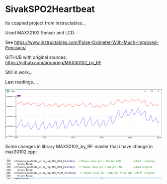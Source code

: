# SivakSPO2Heartbeat
Its coppied project from instructables...

Used MAX30102 Sensor and LCD.

See https://www.instructables.com/Pulse-Oximeter-With-Much-Improved-Precision/

GITHUB with original sources: https://github.com/aromring/MAX30102_by_RF

Still in work...

Last readings....

![alt text](https://github.com/sjsivo/Sivak-SPO2-Heartbeat-Sensor/blob/main/lastreading.png?raw=true)

Some changes in library MAX30102_by_RF-master that i have change in max30102.cpp:

![alt text](https://github.com/sjsivo/Sivak-SPO2-Heartbeat-Sensor/blob/main/changedvalues.png?raw=true)
